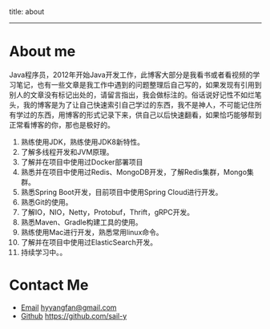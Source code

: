 title: about

---

# About me

Java程序员，2012年开始Java开发工作，此博客大部分是我看书或者看视频的学习笔记，也有一些文章是我工作中遇到的问题整理后自己写的，如果发现有引用到别人的文章没有标记出处的，请留言指出，我会做标注的。俗话说好记性不如烂笔头，我的博客是为了让自己快速索引自己学过的东西，我不是神人，不可能记住所有学过的东西，用博客的形式记录下来，供自己以后快速翻看，如果恰巧能够帮到正常看博客的你，那也是极好的。

1. 熟练使用JDK，熟练使用JDK8新特性。
2. 了解多线程开发和JVM原理。
3. 了解并在项目中使用过Docker部署项目
4. 熟悉并在项目中使用过Redis、MongoDB开发，了解Redis集群，Mongo集群。
5. 熟悉Spring Boot开发，目前项目中使用Spring Cloud进行开发。
6. 熟悉Git的使用。
7. 了解IO，NIO，Netty，Protobuf，Thrift，gRPC开发。
8. 熟悉Maven、Gradle构建工具的使用。
9. 熟练使用Mac进行开发，熟悉常用linux命令。
10. 了解并在项目中使用过ElasticSearch开发。
11. 持续学习中。。



# Contact Me

* [Email](mailto:hyyangfan@gmail.com)  hyyangfan@gmail.com
* [Github](https://github.com/sail-y) https://github.com/sail-y